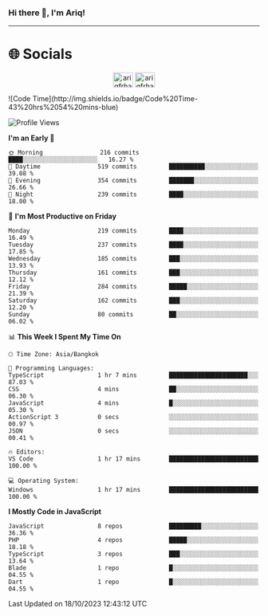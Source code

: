 ### Hi there 👋, I'm Ariq!
<hr>
<h1 align="">🌐 Socials</h1>
<p align="center">
<a href="https://www.linkedin.com/in/ariqfarhan/" target="blank"><img align="center" src="https://raw.githubusercontent.com/rahuldkjain/github-profile-readme-generator/master/src/images/icons/Social/linked-in-alt.svg" alt="ariqfrhan" height="30" width="40" /></a>
<a href="https://instagram.com/ariqfrhan" target="blank"><img align="center" src="https://raw.githubusercontent.com/rahuldkjain/github-profile-readme-generator/master/src/images/icons/Social/instagram.svg" alt="ariqfrhan" height="30" width="40" /></a>
</p>
<!--START_SECTION:waka-->
![Code Time](http://img.shields.io/badge/Code%20Time-43%20hrs%2054%20mins-blue)

![Profile Views](http://img.shields.io/badge/Profile%20Views-0-blue)

**I'm an Early 🐤** 

```text
🌞 Morning                216 commits         ████░░░░░░░░░░░░░░░░░░░░░   16.27 % 
🌆 Daytime                519 commits         ██████████░░░░░░░░░░░░░░░   39.08 % 
🌃 Evening                354 commits         ███████░░░░░░░░░░░░░░░░░░   26.66 % 
🌙 Night                  239 commits         ████░░░░░░░░░░░░░░░░░░░░░   18.00 % 
```
📅 **I'm Most Productive on Friday** 

```text
Monday                   219 commits         ████░░░░░░░░░░░░░░░░░░░░░   16.49 % 
Tuesday                  237 commits         ████░░░░░░░░░░░░░░░░░░░░░   17.85 % 
Wednesday                185 commits         ███░░░░░░░░░░░░░░░░░░░░░░   13.93 % 
Thursday                 161 commits         ███░░░░░░░░░░░░░░░░░░░░░░   12.12 % 
Friday                   284 commits         █████░░░░░░░░░░░░░░░░░░░░   21.39 % 
Saturday                 162 commits         ███░░░░░░░░░░░░░░░░░░░░░░   12.20 % 
Sunday                   80 commits          ██░░░░░░░░░░░░░░░░░░░░░░░   06.02 % 
```


📊 **This Week I Spent My Time On** 

```text
🕑︎ Time Zone: Asia/Bangkok

💬 Programming Languages: 
TypeScript               1 hr 7 mins         ██████████████████████░░░   87.03 % 
CSS                      4 mins              ██░░░░░░░░░░░░░░░░░░░░░░░   06.30 % 
JavaScript               4 mins              █░░░░░░░░░░░░░░░░░░░░░░░░   05.30 % 
ActionScript 3           0 secs              ░░░░░░░░░░░░░░░░░░░░░░░░░   00.97 % 
JSON                     0 secs              ░░░░░░░░░░░░░░░░░░░░░░░░░   00.41 % 

🔥 Editors: 
VS Code                  1 hr 17 mins        █████████████████████████   100.00 % 

💻 Operating System: 
Windows                  1 hr 17 mins        █████████████████████████   100.00 % 
```

**I Mostly Code in JavaScript** 

```text
JavaScript               8 repos             █████████░░░░░░░░░░░░░░░░   36.36 % 
PHP                      4 repos             █████░░░░░░░░░░░░░░░░░░░░   18.18 % 
TypeScript               3 repos             ███░░░░░░░░░░░░░░░░░░░░░░   13.64 % 
Blade                    1 repo              █░░░░░░░░░░░░░░░░░░░░░░░░   04.55 % 
Dart                     1 repo              █░░░░░░░░░░░░░░░░░░░░░░░░   04.55 % 
```




 Last Updated on 18/10/2023 12:43:12 UTC
<!--END_SECTION:waka-->

